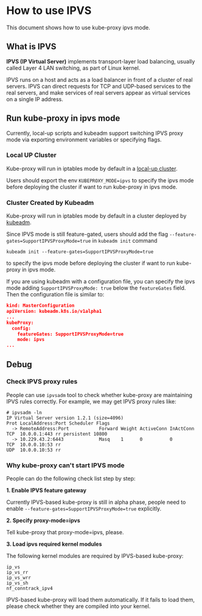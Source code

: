 # How to use IPVS

This document shows how to use kube-proxy ipvs mode.

## What is IPVS

**IPVS (IP Virtual Server)** implements transport-layer load balancing, usually called Layer 4 LAN switching, as part of
Linux kernel.

IPVS runs on a host and acts as a load balancer in front of a cluster of real servers. IPVS can direct requests for TCP
and UDP-based services to the real servers, and make services of real servers appear as virtual services on a single IP address.

## Run kube-proxy in ipvs mode

Currently, local-up scripts and kubeadm support switching IPVS proxy mode via exporting environment variables or specifying flags.

### Local UP Cluster

Kube-proxy will run in iptables mode by default in a [local-up cluster](https://github.com/kubernetes/community/blob/master/contributors/devel/running-locally.md). 

Users should export the env `KUBEPROXY_MODE=ipvs` to specify the ipvs mode before deploying the cluster if want to run kube-proxy in ipvs mode.

### Cluster Created by Kubeadm

Kube-proxy will run in iptables mode by default in a cluster deployed by [kubeadm](https://kubernetes.io/docs/setup/independent/create-cluster-kubeadm/). 

Since IPVS mode is still feature-gated, users should add the flag `--feature-gates=SupportIPVSProxyMode=true` in `kubeadm init` command

```
kubeadm init --feature-gates=SupportIPVSProxyMode=true
```

to specify the ipvs mode before deploying the cluster if want to run kube-proxy in ipvs mode.

If you are using kubeadm with a configuration file, you can specify the ipvs mode adding `SupportIPVSProxyMode: true` below the `featureGates` field.
Then the configuration file is similar to:

```json
kind: MasterConfiguration
apiVersion: kubeadm.k8s.io/v1alpha1
...
kubeProxy:
  config:
    featureGates: SupportIPVSProxyMode=true
    mode: ipvs
...
```

## Debug

### Check IPVS proxy rules

People can use `ipvsadm` tool to check whether kube-proxy are maintaining IPVS rules correctly. For example, we may get IPVS proxy rules like:

```shell
# ipvsadm -ln
IP Virtual Server version 1.2.1 (size=4096)
Prot LocalAddress:Port Scheduler Flags
  -> RemoteAddress:Port           Forward Weight ActiveConn InActConn
TCP  10.0.0.1:443 rr persistent 10800
  -> 10.229.43.2:6443             Masq    1      0          0         
TCP  10.0.0.10:53 rr      
UDP  10.0.0.10:53 rr
```

### Why kube-proxy can't start IPVS mode

People can do the following check list step by step:

**1. Enable IPVS feature gateway**

Currently IPVS-based kube-proxy is still in alpha phase, people need to enable `--feature-gates=SupportIPVSProxyMode=true` explicitly.

**2. Specify proxy-mode=ipvs**

Tell kube-proxy that proxy-mode=ipvs, please.

**3. Load ipvs required kernel modules**

The following kernel modules are required by IPVS-based kube-proxy:

```shell
ip_vs
ip_vs_rr
ip_vs_wrr
ip_vs_sh
nf_conntrack_ipv4
```

IPVS-based kube-proxy will load them automatically. If it fails to load them, please check whether they are compiled into your kernel.
